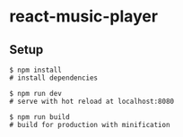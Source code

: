 # react-music-player

## Setup

```
$ npm install
# install dependencies

$ npm run dev
# serve with hot reload at localhost:8080

$ npm run build
# build for production with minification
```